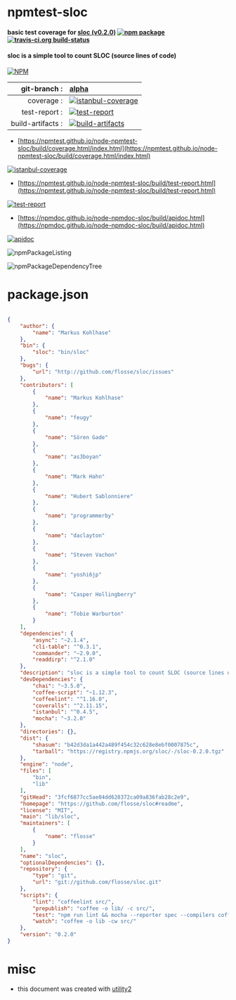 # npmtest-sloc

#### basic test coverage for  [sloc (v0.2.0)](https://github.com/flosse/sloc#readme)  [![npm package](https://img.shields.io/npm/v/npmtest-sloc.svg?style=flat-square)](https://www.npmjs.org/package/npmtest-sloc) [![travis-ci.org build-status](https://api.travis-ci.org/npmtest/node-npmtest-sloc.svg)](https://travis-ci.org/npmtest/node-npmtest-sloc)

#### sloc is a simple tool to count SLOC (source lines of code)

[![NPM](https://nodei.co/npm/sloc.png?downloads=true&downloadRank=true&stars=true)](https://www.npmjs.com/package/sloc)

| git-branch : | [alpha](https://github.com/npmtest/node-npmtest-sloc/tree/alpha)|
|--:|:--|
| coverage : | [![istanbul-coverage](https://npmtest.github.io/node-npmtest-sloc/build/coverage.badge.svg)](https://npmtest.github.io/node-npmtest-sloc/build/coverage.html/index.html)|
| test-report : | [![test-report](https://npmtest.github.io/node-npmtest-sloc/build/test-report.badge.svg)](https://npmtest.github.io/node-npmtest-sloc/build/test-report.html)|
| build-artifacts : | [![build-artifacts](https://npmtest.github.io/node-npmtest-sloc/glyphicons_144_folder_open.png)](https://github.com/npmtest/node-npmtest-sloc/tree/gh-pages/build)|

- [https://npmtest.github.io/node-npmtest-sloc/build/coverage.html/index.html](https://npmtest.github.io/node-npmtest-sloc/build/coverage.html/index.html)

[![istanbul-coverage](https://npmtest.github.io/node-npmtest-sloc/build/screenCapture.buildCi.browser.%252Ftmp%252Fbuild%252Fcoverage.lib.html.png)](https://npmtest.github.io/node-npmtest-sloc/build/coverage.html/index.html)

- [https://npmtest.github.io/node-npmtest-sloc/build/test-report.html](https://npmtest.github.io/node-npmtest-sloc/build/test-report.html)

[![test-report](https://npmtest.github.io/node-npmtest-sloc/build/screenCapture.buildCi.browser.%252Ftmp%252Fbuild%252Ftest-report.html.png)](https://npmtest.github.io/node-npmtest-sloc/build/test-report.html)

- [https://npmdoc.github.io/node-npmdoc-sloc/build/apidoc.html](https://npmdoc.github.io/node-npmdoc-sloc/build/apidoc.html)

[![apidoc](https://npmdoc.github.io/node-npmdoc-sloc/build/screenCapture.buildCi.browser.%252Ftmp%252Fbuild%252Fapidoc.html.png)](https://npmdoc.github.io/node-npmdoc-sloc/build/apidoc.html)

![npmPackageListing](https://npmtest.github.io/node-npmtest-sloc/build/screenCapture.npmPackageListing.svg)

![npmPackageDependencyTree](https://npmtest.github.io/node-npmtest-sloc/build/screenCapture.npmPackageDependencyTree.svg)



# package.json

```json

{
    "author": {
        "name": "Markus Kohlhase"
    },
    "bin": {
        "sloc": "bin/sloc"
    },
    "bugs": {
        "url": "http://github.com/flosse/sloc/issues"
    },
    "contributors": [
        {
            "name": "Markus Kohlhase"
        },
        {
            "name": "feugy"
        },
        {
            "name": "Sören Gade"
        },
        {
            "name": "as3boyan"
        },
        {
            "name": "Mark Hahn"
        },
        {
            "name": "Hubert Sablonniere"
        },
        {
            "name": "programmerby"
        },
        {
            "name": "daclayton"
        },
        {
            "name": "Steven Vachon"
        },
        {
            "name": "yoshi6jp"
        },
        {
            "name": "Casper Hollingberry"
        },
        {
            "name": "Tobie Warburton"
        }
    ],
    "dependencies": {
        "async": "~2.1.4",
        "cli-table": "^0.3.1",
        "commander": "~2.9.0",
        "readdirp": "^2.1.0"
    },
    "description": "sloc is a simple tool to count SLOC (source lines of code)",
    "devDependencies": {
        "chai": "~3.5.0",
        "coffee-script": "~1.12.3",
        "coffeelint": "^1.16.0",
        "coveralls": "^2.11.15",
        "istanbul": "^0.4.5",
        "mocha": "~3.2.0"
    },
    "directories": {},
    "dist": {
        "shasum": "b42d3da1a442a489f454c32c628e8ebf0007875c",
        "tarball": "https://registry.npmjs.org/sloc/-/sloc-0.2.0.tgz"
    },
    "engine": "node",
    "files": [
        "bin",
        "lib"
    ],
    "gitHead": "3fcf6877cc5ae04dd628372ca09a836fab28c2e9",
    "homepage": "https://github.com/flosse/sloc#readme",
    "license": "MIT",
    "main": "lib/sloc",
    "maintainers": [
        {
            "name": "flosse"
        }
    ],
    "name": "sloc",
    "optionalDependencies": {},
    "repository": {
        "type": "git",
        "url": "git://github.com/flosse/sloc.git"
    },
    "scripts": {
        "lint": "coffeelint src/",
        "prepublish": "coffee -o lib/ -c src/",
        "test": "npm run lint && mocha --reporter spec --compilers coffee:coffee-script/register --recursive spec/*.spec.coffee",
        "watch": "coffee -o lib -cw src/"
    },
    "version": "0.2.0"
}
```



# misc
- this document was created with [utility2](https://github.com/kaizhu256/node-utility2)
